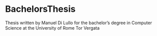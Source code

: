 # BachelorsThesis
Thesis written by Manuel Di Lullo for the bachelor’s degree in Computer Science at the University of Rome Tor Vergata
